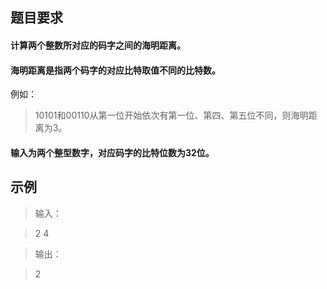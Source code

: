 ##  题目要求   
#### 计算两个整数所对应的码字之间的海明距离。
#### 海明距离是指两个码字的对应比特取值不同的比特数。
例如：
> 10101和00110从第一位开始依次有第一位、第四、第五位不同，则海明距离为3。

#### 输入为两个整型数字，对应码字的比特位数为32位。

##  示例
>输入：

> 2 4

>输出：

>  2

